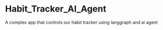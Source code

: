 # Habit_Tracker_AI_Agent
A complex app that controls our habit tracker using langgraph and ai agent
